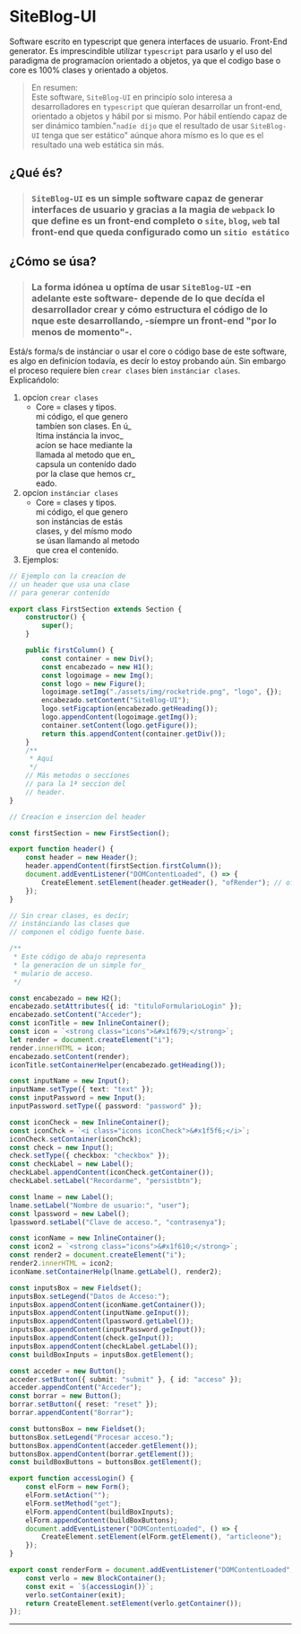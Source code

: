 # SiteBlog-UI

Software escrito en typescript que genera interfaces de usuario. Front-End
generator. Es imprescindible utilízar `typescript` para usarlo y el uso del
paradigma de programacíon orientado a objetos, ya que el codigo base o core es
100% clases y orientado a objetos.

> En resumen:\
> Este software, `SiteBlog-UI` en principío solo interesa a desarrolladores en
> `typescript` que quíeran desarrollar un front-end, orientado a objetos y hábil
> por si mismo. Por hábil entíendo capaz de ser dinámico tambíen."`nadíe díjo`
> que el resultado de usar `SiteBlog-UI` tenga que ser estático" aúnque ahora
> mísmo es lo que es el resultado una web estática sin más.

## ¿Qué és?

> ### `SiteBlog-UI` es un simple software capaz de generar interfaces de usuario y gracias a la magia de `webpack` lo que define es un front-end completo o `site`, `blog`, `web` tal front-end que queda configurado como un `sitio estático`

## ¿Cómo se úsa?

> ### La forma idónea u optíma de usar `SiteBlog-UI` -en adelante este software- depende de lo que decída el desarrollador crear y cómo estructura el código de lo nque este desarrollando, -síempre un front-end "por lo menos de momento"-.

Está/s forma/s de instánciar o usar el core o código base de este software, es
algo en definicíon todavía, es decír lo estoy probando aún. Sin embargo el
proceso requíere bíen `crear clases` bíen `instánciar clases`.\
Explicańdolo:

1. opcíon `crear clases`
   - Core = clases y tipos.\
     mi código, el que genero\
     tambíen son clases. En ú_\
     ltima instáncia la invoc_\
     acíon se hace mediante la\
     llamada al metodo que en_\
     capsula un contenído dado\
     por la clase que hemos cr_\
     eado.
2. opcíon `instánciar clases`
   - Core = clases y tipos.\
     mi código, el que genero\
     son instáncias de estás\
     clases, y del mísmo modo\
     se úsan llamando al metodo\
     que crea el contenído.
3. Ejemplos:

```typescript
// Ejemplo con la creacíon de
// un header que usa una clase
// para generar contenído

export class FirstSection extends Section {
    constructor() {
        super();
    }

    public firstColumn() {
        const container = new Div();
        const encabezado = new H1();
        const logoimage = new Img();
        const logo = new Figure();
        logoimage.setImg("./assets/img/rocketride.png", "logo", {});
        encabezado.setContent("SiteBlog-UI");
        logo.setFigcaption(encabezado.getHeading());
        logo.appendContent(logoimage.getImg());
        container.setContent(logo.getFigure());
        return this.appendContent(container.getDiv());
    }
    /**
     * Aquí
     */
    // Más metodos o seccíones
    // para la 1ª seccíon del
    // header.
}
```

```typescript
// Creacíon e insercíon del header

const firstSection = new FirstSection();

export function header() {
    const header = new Header();
    header.appendContent(firstSection.firstColumn());
    document.addEventListener("DOMContentLoaded", () => {
        CreateElement.setElement(header.getHeader(), "ofRender"); // ofRender es un id que debe existír en el index.html y que es dónde va a incluírse el contenído del metodo al invocarlo. Obvía decír que es un id aleatorío y que debe escribirse con la redaccíon del metodo que genera un header con contenido.
    });
}
```

```typescript
// Sin crear clases, es decír;
// instánciando las clases que
// componen el código fuente base.

/**
 * Este código de abajo representa
 * la generacíon de un simple for_
 * mulario de acceso.
 */

const encabezado = new H2();
encabezado.setAttributes({ id: "tituloFormularioLogin" });
encabezado.setContent("Acceder");
const iconTitle = new InlineContainer();
const icon = `<strong class="icons">&#x1f679;</strong>`;
let render = document.createElement("i");
render.innerHTML = icon;
encabezado.setContent(render);
iconTitle.setContainerHelper(encabezado.getHeading());

const inputName = new Input();
inputName.setType({ text: "text" });
const inputPassword = new Input();
inputPassword.setType({ password: "password" });

const iconCheck = new InlineContainer();
const iconChck = `<i class="icons iconCheck">&#x1f5f6;</i>`;
iconCheck.setContainer(iconChck);
const check = new Input();
check.setType({ checkbox: "checkbox" });
const checkLabel = new Label();
checkLabel.appendContent(iconCheck.getContainer());
checkLabel.setLabel("Recordarme", "persistbtn");

const lname = new Label();
lname.setLabel("Nombre de usuario:", "user");
const lpassword = new Label();
lpassword.setLabel("Clave de acceso.", "contrasenya");

const iconName = new InlineContainer();
const icon2 = `<strong class="icons">&#x1f610;</strong>`;
const render2 = document.createElement("i");
render2.innerHTML = icon2;
iconName.setContainerHelp(lname.getLabel(), render2);

const inputsBox = new Fieldset();
inputsBox.setLegend("Datos de Acceso:");
inputsBox.appendContent(iconName.getContainer());
inputsBox.appendContent(inputName.geInput());
inputsBox.appendContent(lpassword.getLabel());
inputsBox.appendContent(inputPassword.geInput());
inputsBox.appendContent(check.geInput());
inputsBox.appendContent(checkLabel.getLabel());
const buildBoxInputs = inputsBox.getElement();

const acceder = new Button();
acceder.setButton({ submit: "submit" }, { id: "acceso" });
acceder.appendContent("Acceder");
const borrar = new Button();
borrar.setButton({ reset: "reset" });
borrar.appendContent("Borrar");

const buttonsBox = new Fieldset();
buttonsBox.setLegend("Procesar acceso.");
buttonsBox.appendContent(acceder.getElement());
buttonsBox.appendContent(borrar.getElement());
const buildBoxButtons = buttonsBox.getElement();

export function accessLogin() {
    const elForm = new Form();
    elForm.setAction("");
    elForm.setMethod("get");
    elForm.appendContent(buildBoxInputs);
    elForm.appendContent(buildBoxButtons);
    document.addEventListener("DOMContentLoaded", () => {
        CreateElement.setElement(elForm.getElement(), "articleone");
    });
}

export const renderForm = document.addEventListener("DOMContentLoaded", () => {
    const verlo = new BlockContainer();
    const exit = `${accessLogin()}`;
    verlo.setContainer(exit);
    return CreateElement.setElement(verlo.getContainer());
});
```

---

